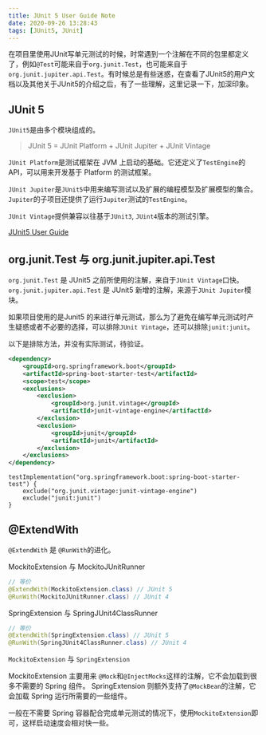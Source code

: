 ```yaml
---
title: JUnit 5 User Guide Note
date: 2020-09-26 13:28:43
tags: [JUnit5, JUnit]
---
```


在项目里使用JUnit写单元测试的时候，时常遇到一个注解在不同的包里都定义了，例如`@Test`可能来自于`org.junit.Test`，也可能来自于`org.junit.jupiter.api.Test`。有时候总是有些迷惑，在查看了JUnit5的用户文档以及其他关于JUnit5的介绍之后，有了一些理解，这里记录一下，加深印象。

<!--more-->

## JUnit 5

`JUnit5`是由多个模块组成的。

> JUnit 5 = JUnit Platform + JUnit Jupiter + JUnit Vintage

`JUnit Platform`是测试框架在 JVM 上启动的基础。它还定义了`TestEngine`的API，可以用来开发基于 Platform 的测试框架。

`JUnit Jupiter`是`JUnit5`中用来编写测试以及扩展的编程模型及扩展模型的集合。`Jupiter`的子项目还提供了运行`Jupiter`测试的`TestEngine`。

`JUnit Vintage`提供兼容以往基于`JUnit3`, `JUint4`版本的测试引擎。

[JUnit5 User Guide](https://junit.org/junit5/docs/current/user-guide/)

## org.junit.Test 与 org.junit.jupiter.api.Test

`org.junit.Test` 是 JUnit5 之前所使用的注解，来自于`JUnit Vintage`口快。`org.junit.jupiter.api.Test` 是 JUnit5 新增的注解，来源于`JUnit Jupiter`模块。

如果项目使用的是Junit5 的来进行单元测试，那么为了避免在编写单元测试时产生疑惑或者不必要的选择，可以排除`JUnit Vintage`，还可以排除`junit:junit`。

以下是排除方法，并没有实际测试，待验证。
```XML
<dependency>
    <groupId>org.springframework.boot</groupId>
    <artifactId>spring-boot-starter-test</artifactId>
    <scope>test</scope>
    <exclusions>
        <exclusion>
            <groupId>org.junit.vintage</groupId>
            <artifactId>junit-vintage-engine</artifactId>
        </exclusion>
        <exclusion>
            <groupId>junit</groupId>
            <artifactId>junit</artifactId>
        </exclusion>
    </exclusions>
</dependency>
```

```Gradle
testImplementation("org.springframework.boot:spring-boot-starter-test") {
    exclude("org.junit.vintage:junit-vintage-engine")
    exclude("junit:junit")
}
```

## @ExtendWith

`@ExtendWith` 是 `@RunWith`的进化。

MockitoExtension 与 MockitoJUnitRunner
```JAVA
// 等价
@ExtendWith(MockitoExtension.class) // JUnit 5
@RunWith(MockitoJUnitRunner.class) // JUnit 4
```

SpringExtension 与 SpringJUnit4ClassRunner
```JAVA
// 等价
@ExtendWith(SpringExtension.class) // JUnit 5
@RunWith(SpringJUnit4ClassRunner.class) // JUnit 4
```

`MockitoExtension` 与 `SpringExtension`

 MockitoExtension 主要用来 `@Mock`和`@InjectMocks`这样的注解，它不会加载到很多不需要的 Spring 组件。 SpringExtension 则额外支持了`@MockBean`的注解，它会加载 Spring 运行所需要的一些组件。

一般在不需要 Spring 容器配合完成单元测试的情况下，使用`MockitoExtension`即可，这样启动速度会相对快一些。